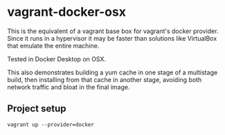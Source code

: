 # vagrant-docker-osx

This is the equivalent of a vagrant base box for vagrant's docker
provider. Since it runs in a hypervisor it may be faster than
solutions like VirtualBox that emulate the entire machine.

Tested in Docker Desktop on OSX.

This also demonstrates building a yum cache in one stage of a multistage
build, then installing from that cache in another stage, avoiding both network
traffic and bloat in the final image.

## Project setup
```
vagrant up --provider=docker
```
